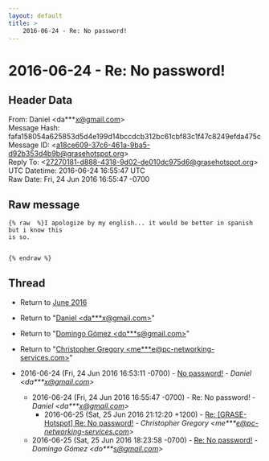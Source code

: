 ```yaml
---
layout: default
title: >
    2016-06-24 - Re: No password!
---
```


# 2016-06-24 - Re: No password!

## Header Data

From: Daniel \<da***x@gmail.com\><br>
Message Hash: fafa158054a625853d5d4e199d14bccdcb312bc61cbf83c1f47c8249efda475c<br>
Message ID: \<a18ce609-37c6-461a-9ba5-d92b353d4b9b@grasehotspot.org\><br>
Reply To: \<27270181-d888-4318-9d02-de010dc975d6@grasehotspot.org\><br>
UTC Datetime: 2016-06-24 16:55:47 UTC<br>
Raw Date: Fri, 24 Jun 2016 16:55:47 -0700<br>

## Raw message

```
{% raw  %}I apologize by my english... it would be better in spanish but i know this 
is so.


{% endraw %}
```

## Thread

+ Return to [June 2016](/archive/2016/06)

+ Return to "[Daniel <da***x<span>@</span>gmail.com>](/authors/da___x_at_gmail_com)"
+ Return to "[Domingo Gómez <do***s<span>@</span>gmail.com>](/authors/do___s_at_gmail_com)"
+ Return to "[Christopher Gregory <me***e<span>@</span>pc-networking-services.com>](/authors/me___e_at_pcnetworkingservices_com)"

+ 2016-06-24 (Fri, 24 Jun 2016 16:53:11 -0700) - [No password!](/archive/2016/06/09e5f7ec3fc34e8835d81aa83898fe8d1873d7422d39fb5b604b858c9b829961) - _Daniel \<da***x@gmail.com\>_
  + 2016-06-24 (Fri, 24 Jun 2016 16:55:47 -0700) - Re: No password! - _Daniel \<da***x@gmail.com\>_
    + 2016-06-25 (Sat, 25 Jun 2016 21:12:20 +1200) - [Re: [GRASE-Hotspot] Re: No password!](/archive/2016/06/1a2976569c0964a6bae9376f2af709fbc9bbcf871f540f5d747aeeee23304b1a) - _Christopher Gregory \<me***e@pc-networking-services.com\>_
  + 2016-06-25 (Sat, 25 Jun 2016 18:23:58 -0700) - [Re: No password!](/archive/2016/06/92f4fba6bc2a16df821a9affaaa44041fab33af6930b3144e0957be7775a27d3) - _Domingo Gómez \<do***s@gmail.com\>_

